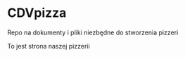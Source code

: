 # CDVpizza
Repo na dokumenty i pliki niezbędne do stworzenia pizzeri

To jest strona naszej pizzerii
